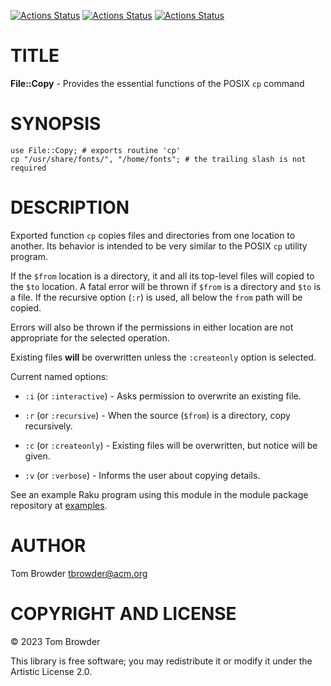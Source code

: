 [![Actions Status](https://github.com/tbrowder/File-Copy/workflows/linux.yml/badge.svg)](https://github.com/tbrowder/File-Copy/actions) [![Actions Status](https://github.com/tbrowder/File-Copy/workflows/macos.yml/badge.svg)](https://github.com/tbrowder/File-Copy/actions) [![Actions Status](https://github.com/tbrowder/File-Copy/workflows/windows.yml/badge.svg)](https://github.com/tbrowder/File-Copy/actions)

TITLE
=====

**File::Copy** - Provides the essential functions of the POSIX `cp` command

SYNOPSIS
========



    use File::Copy; # exports routine 'cp'
    cp "/usr/share/fonts/", "/home/fonts"; # the trailing slash is not required

DESCRIPTION
===========

Exported function `cp` copies files and directories from one location to another. Its behavior is intended to be very similar to the POSIX `cp` utility program.

If the `$from` location is a directory, it and all its top-level files will copied to the `$to` location. A fatal error will be thrown if `$from` is a directory and `$to` is a file. If the recursive option (`:r`) is used, all below the `from` path will be copied.

Errors will also be thrown if the permissions in either location are not appropriate for the selected operation.

Existing files **will** be overwritten unless the `:createonly` option is selected.

Current named options:

  * `:i` (or `:interactive`) - Asks permission to overwrite an existing file.

  * `:r` (or `:recursive`) - When the source (`$from`) is a directory, copy recursively.

  * `:c` (or `:createonly`) - Existing files will <not> be overwritten, but notice will be given.

  * `:v` (or `:verbose`) - Informs the user about copying details.

See an example Raku program using this module in the module package repository at [examples](examples).

AUTHOR
======

Tom Browder <tbrowder@acm.org>

COPYRIGHT AND LICENSE
=====================

© 2023 Tom Browder

This library is free software; you may redistribute it or modify it under the Artistic License 2.0.

